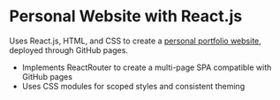 # Personal Website with React.js

Uses React.js, HTML, and CSS to create a [personal portfolio website](https://rebeccaschou.github.io/personal-website/), deployed through GitHub pages. 
* Implements ReactRouter to create a multi-page SPA compatible with GitHub pages
* Uses CSS modules for scoped styles and consistent theming 
